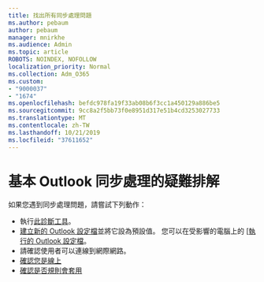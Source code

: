 ```yaml
---
title: 找出所有同步處理問題
ms.author: pebaum
author: pebaum
manager: mnirkhe
ms.audience: Admin
ms.topic: article
ROBOTS: NOINDEX, NOFOLLOW
localization_priority: Normal
ms.collection: Adm_O365
ms.custom:
- "9000037"
- "1674"
ms.openlocfilehash: befdc978fa19f33ab08b6f3cc1a450129a886be5
ms.sourcegitcommit: 9cc8a2f5bb73f0e8951d317e51b4cd3253027733
ms.translationtype: MT
ms.contentlocale: zh-TW
ms.lasthandoff: 10/21/2019
ms.locfileid: "37611652"
---
```

# <a name="basic-outlook-sync-troubleshooting"></a>基本 Outlook 同步處理的疑難排解

如果您遇到同步處理問題，請嘗試下列動作：

- 執行[此診斷工具](https://aka.ms/sara-outlooksendreceive)。
- [建立新的 Outlook 設定檔](https://support.office.com/article/f544c1ba-3352-4b3b-be0b-8d42a540459d)並將它設為預設值。 您可以在受影響的電腦上的 [[執行的 Outlook 設定檔](https://aka.ms/SaRA-OutlookSetupProfile)。
- 請確認使用者可以連線到網際網路。 
- [確認您是線上](https://support.office.com/article/2460e4a8-16c7-47fc-b204-b1549275aac9)
- [確認是否規則會套用](https://support.office.com/article/C24F5DEA-9465-4DF4-AD17-A50704D66C59)